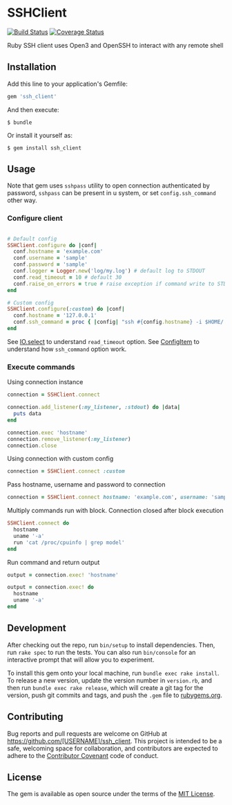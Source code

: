 # SSHClient

[![Build Status](https://travis-ci.org/kosmatov/ssh_client.svg?branch=master)](https://travis-ci.org/kosmatov/ssh_client)
[![Coverage Status](https://coveralls.io/repos/github/kosmatov/ssh_client/badge.svg?branch=master)](https://coveralls.io/github/kosmatov/ssh_client?branch=master)

Ruby SSH client uses Open3 and OpenSSH to interact with any remote shell

## Installation

Add this line to your application's Gemfile:

```ruby
gem 'ssh_client'
```

And then execute:

    $ bundle

Or install it yourself as:

    $ gem install ssh_client

## Usage

Note that gem uses `sshpass` utility to open connection authenticated by password, `sshpass` can be present in u system, or set `config.ssh_command` other way.

### Configure client

```ruby

# Default config
SSHClient.configure do |conf|
  conf.hostname = 'example.com'
  conf.username = 'sample'
  conf.password = 'sample'
  conf.logger = Logger.new('log/my.log') # default log to STDOUT
  conf.read_timeout = 10 # default 30
  conf.raise_on_errors = true # raise exception if command write to STDERR
end

# Custom config
SSHClient.configure(:custom) do |conf|
  conf.hostname = '127.0.0.1'
  conf.ssh_command = proc { |config| "ssh #{config.hostname} -i $HOME/.ssh/id_rsa" }
end
```

See [IO.select](http://ruby-doc.org/core/IO.html#method-c-select) to understand `read_timeout` option.
See [ConfigItem](https://github.com/kosmatov/ssh_client/blob/master/lib/ssh_client/config_item.rb) to understand how `ssh_command` option work.

### Execute commands

Using connection instance

```ruby
connection = SSHClient.connect

connection.add_listener(:my_listener, :stdout) do |data|
  puts data
end

connection.exec 'hostname'
connection.remove_listener(:my_listener)
connection.close
```

Using connection with custom config

```ruby
connection = SSHClient.connect :custom
```

Pass hostname, username and password to connection

```ruby
connection = SSHClient.connect hostname: 'example.com', username: 'sample', password: 'sample'
```

Multiply commands run with block. Connection closed after block execution

```ruby
SSHClient.connect do
  hostname
  uname '-a'
  run 'cat /proc/cpuinfo | grep model'
end
```
Run command and return output

```ruby
output = connection.exec! 'hostname'

output = connection.exec! do
  hostname
  uname '-a'
end
```

## Development

After checking out the repo, run `bin/setup` to install dependencies. Then, run `rake spec` to run the tests. You can also run `bin/console` for an interactive prompt that will allow you to experiment.

To install this gem onto your local machine, run `bundle exec rake install`. To release a new version, update the version number in `version.rb`, and then run `bundle exec rake release`, which will create a git tag for the version, push git commits and tags, and push the `.gem` file to [rubygems.org](https://rubygems.org).


## Contributing

Bug reports and pull requests are welcome on GitHub at https://github.com/[USERNAME]/ssh_client. This project is intended to be a safe, welcoming space for collaboration, and contributors are expected to adhere to the [Contributor Covenant](http://contributor-covenant.org) code of conduct.


## License

The gem is available as open source under the terms of the [MIT License](http://opensource.org/licenses/MIT).

